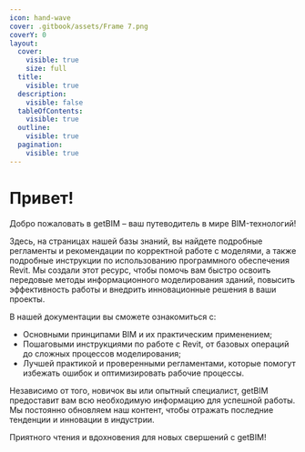 ```yaml
---
icon: hand-wave
cover: .gitbook/assets/Frame 7.png
coverY: 0
layout:
  cover:
    visible: true
    size: full
  title:
    visible: true
  description:
    visible: false
  tableOfContents:
    visible: true
  outline:
    visible: true
  pagination:
    visible: true
---
```


# Привет!

Добро пожаловать в getBIM – ваш путеводитель в мире BIM-технологий!

Здесь, на страницах нашей базы знаний, вы найдете подробные регламенты и рекомендации по корректной работе с моделями, а также подробные инструкции по использованию программного обеспечения Revit. Мы создали этот ресурс, чтобы помочь вам быстро освоить передовые методы информационного моделирования зданий, повысить эффективность работы и внедрить инновационные решения в ваши проекты.

В нашей документации вы сможете ознакомиться с:

* Основными принципами BIM и их практическим применением;
* Пошаговыми инструкциями по работе с Revit, от базовых операций до сложных процессов моделирования;
* Лучшей практикой и проверенными регламентами, которые помогут избежать ошибок и оптимизировать рабочие процессы.

Независимо от того, новичок вы или опытный специалист, getBIM предоставит вам всю необходимую информацию для успешной работы. Мы постоянно обновляем наш контент, чтобы отражать последние тенденции и инновации в индустрии.

Приятного чтения и вдохновения для новых свершений с getBIM!
